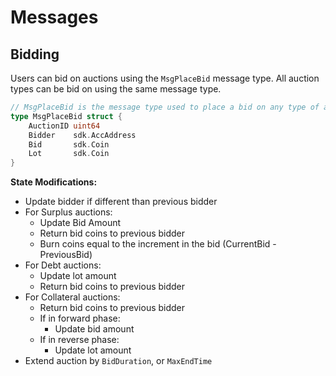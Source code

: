 <!--
order: 3
-->

# Messages

## Bidding

Users can bid on auctions using the `MsgPlaceBid` message type. All auction types can be bid on using the same message type.

```go
// MsgPlaceBid is the message type used to place a bid on any type of auction.
type MsgPlaceBid struct {
	AuctionID uint64
	Bidder    sdk.AccAddress
	Bid       sdk.Coin
	Lot       sdk.Coin
}
```

**State Modifications:**

* Update bidder if different than previous bidder
* For Surplus auctions:
  * Update Bid Amount
  * Return bid coins to previous bidder
  * Burn coins equal to the increment in the bid (CurrentBid - PreviousBid)
* For Debt auctions:
  * Update lot amount
  * Return bid coins to previous bidder
* For Collateral auctions:
  * Return bid coins to previous bidder
  * If in forward phase:
    * Update bid amount
  * If in reverse phase:
    * Update lot amount
* Extend auction by `BidDuration`, or `MaxEndTime`
